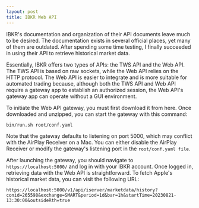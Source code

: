 ```yaml
---
layout: post
title: IBKR Web API
---
```

IBKR's documentation and organization of their API documents leave much to be desired. The documentation exists in several official places, yet many of them are outdated. After spending some time testing, I finally succeeded in using their API to retrieve historical market data.

Essentially, IBKR offers two types of APIs: the TWS API and the Web API. The TWS API is based on raw sockets, while the Web API relies on the HTTP protocol. The Web API is easier to integrate and is more suitable for automated trading because, although both the TWS API and Web API require a gateway app to establish an authorized session, the Web API's gateway app can operate without a GUI environment.

To initiate the Web API gateway, you must first download it from here. Once downloaded and unzipped, you can start the gateway with this command:
```shell
bin/run.sh root/conf.yaml
```
Note that the gateway defaults to listening on port 5000, which may conflict with the AirPlay Receiver on a Mac. You can either disable the AirPlay Receiver or modify the gateway's listening port in the `root/conf.yaml file`.

After launching the gateway, you should navigate to `https://localhost:5000/` and log in with your IBKR account. Once logged in, retrieving data with the Web API is straightforward. To fetch Apple's historical market data, you can visit the following URL:
```shell
https://localhost:5000/v1/api/iserver/marketdata/history?conid=265598&exchange=SMART&period=1d&bar=1h&startTime=20230821-13:30:00&outsideRth=true
```

